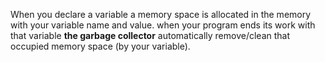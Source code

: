 When you declare a variable a memory space is allocated in the memory with your variable name and value.
when your program ends its work with that variable **the garbage collector** automatically remove/clean that occupied memory space (by your variable).
